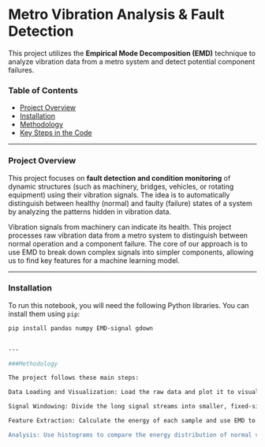 # Metro Vibration Analysis & Fault Detection

This project utilizes the **Empirical Mode Decomposition (EMD)** technique to analyze vibration data from a metro system and detect potential component failures.

### Table of Contents

-   [Project Overview](#project-overview)
-   [Installation](#installation)
-   [Methodology](#methodology)
-   [Key Steps in the Code](#key-steps-in-the-code)

---

### Project Overview

This project focuses on **fault detection and condition monitoring** of dynamic structures (such as machinery, bridges, vehicles, or rotating equipment) using their vibration signals. The idea is to automatically distinguish between healthy (normal) and faulty (failure) states of a system by analyzing the patterns hidden in vibration data.

Vibration signals from machinery can indicate its health. This project processes raw vibration data from a metro system to distinguish between normal operation and a component failure. The core of our approach is to use EMD to break down complex signals into simpler components, allowing us to find key features for a machine learning model.

---

### Installation

To run this notebook, you will need the following Python libraries. You can install them using `pip`:

```bash
pip install pandas numpy EMD-signal gdown


---

###Methodology

The project follows these main steps:

Data Loading and Visualization: Load the raw data and plot it to visually identify differences between normal and failure signals.

Signal Windowing: Divide the long signal streams into smaller, fixed-size windows to create individual samples for analysis.

Feature Extraction: Calculate the energy of each sample and use EMD to potentially extract more detailed features from the signal's components.

Analysis: Use histograms to compare the energy distribution of normal vs. failure samples, demonstrating a clear difference that can be used for classification.
